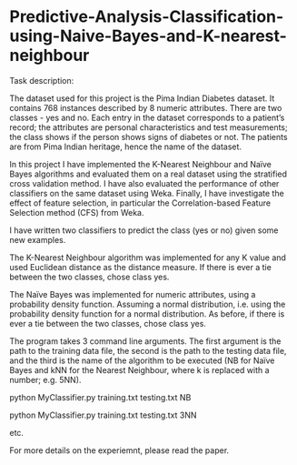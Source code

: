 # Predictive-Analysis-Classification-using-Naive-Bayes-and-K-nearest-neighbour

Task description:

The dataset used for this project is the Pima Indian Diabetes dataset. It contains 768 instances described by 8 numeric attributes. There are two classes - yes and no. Each entry in the dataset corresponds to a patient’s record; the attributes are personal characteristics and test measurements; the class shows if the person shows signs of diabetes or not. The patients are from Pima Indian heritage, hence the name of the dataset.

In this project I have implemented the K-Nearest Neighbour and Naïve Bayes algorithms and evaluated them on a real dataset using the stratified cross validation method. I have also evaluated the performance of other classifiers on the same dataset using Weka. Finally, I have investigate the effect of feature selection, in particular the Correlation-based Feature Selection method (CFS) from Weka.

I have written two classifiers to predict the class (yes or no) given some new examples.

The K-Nearest Neighbour algorithm was implemented for any K value and used Euclidean distance as the distance measure. If there is ever a tie between the two classes, chose class yes.

The Naïve Bayes was implemented for numeric attributes, using a probability density function. Assuming a normal distribution, i.e. using the probability density function for a normal distribution. As before, if there is ever a tie between the two classes, chose class yes.

The program takes 3 command line arguments. The first argument is the path to the training data file, the second is the path to the testing data file, and the third is the name of the algorithm to be executed (NB for Naïve Bayes and kNN for the Nearest Neighbour, where k is replaced with a number; e.g. 5NN).

python MyClassifier.py training.txt testing.txt NB

python MyClassifier.py training.txt testing.txt 3NN

etc.

For more details on the experiemnt, please read the paper.
